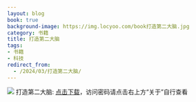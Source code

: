 ```yaml
---
layout: blog
book: true
background-image: https://img.locyoo.com/book打造第二大脑.jpg
category: 书籍
title: 打造第二大脑
tags:
- 书籍
- 科技
redirect_from:
  - /2024/03/打造第二大脑/
---
```

![](https://img.locyoo.com/book打造第二大脑.jpg)
打造第二大脑: <a name = "ref1" href="https://url18.ctfile.com/f/50983618-1040464708-343bfa?p=3619">点击下载</a>，访问密码请点击右上方“关于”自行查看